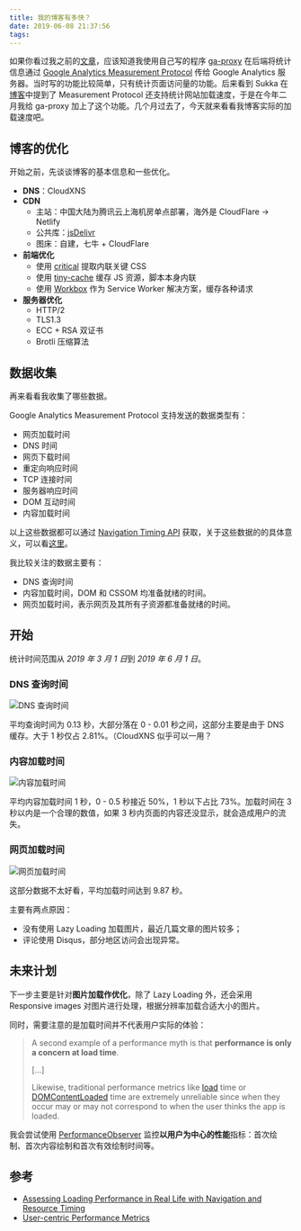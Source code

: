 ```yaml
---
title: 我的博客有多快？
date: 2019-06-08 21:37:56
tags:
---
```


如果你看过我之前的[文章](/google-analytics-loading-optimize/)，应该知道我使用自己写的程序 [ga-proxy](https://github.com/giuem/ga-proxy/releases/tag/v1.0.0) 在后端将统计信息通过 [Google Analytics Measurement Protocol](https://developers.google.com/analytics/devguides/collection/protocol/v1/) 传给 Google Analytics 服务器。当时写的功能比较简单，只有统计页面访问量的功能。后来看到 Sukka 在[博客](https://blog.skk.moe/post/performance_timing/)中提到了 Measurement Protocol 还支持统计网站加载速度，于是在今年二月我给 ga-proxy 加上了这个功能。几个月过去了，今天就来看看我博客实际的加载速度吧。 <!--more-->

## 博客的优化

开始之前，先谈谈博客的基本信息和一些优化。

- **DNS**：CloudXNS
- **CDN**
  - 主站：中国大陆为腾讯云上海机房单点部署，海外是 CloudFlare -> Netlify
  - 公共库：[jsDelivr](https://www.jsdelivr.com/)
  - 图床：自建，七牛 + CloudFlare
- **前端优化**
  - 使用 [critical](https://www.npmjs.com/package/critical) 提取内联关键 CSS
  - 使用 [tiny-cache](https://github.com/giuem/tiny-cache) 缓存 JS 资源，脚本本身内联
  - 使用 [Workbox](https://developers.google.com/web/tools/workbox/) 作为 Service Worker 解决方案，缓存各种请求
- **服务器优化**
  - HTTP/2
  - TLS1.3
  - ECC + RSA 双证书
  - Brotli 压缩算法

## 数据收集

再来看看我收集了哪些数据。

Google Analytics Measurement Protocol 支持发送的数据类型有：

- 网页加载时间
- DNS 时间
- 网页下载时间
- 重定向响应时间
- TCP 连接时间
- 服务器响应时间
- DOM 互动时间
- 内容加载时间

以上这些数据都可以通过 [Navigation Timing API](https://www.w3.org/TR/navigation-timing/) 获取，关于这些数据的的具体意义，可以看[这里](https://www.w3.org/TR/navigation-timing/)。

我比较关注的数据主要有：

- DNS 查询时间
- 内容加载时间，DOM 和 CSSOM 均准备就绪的时间。
- 网页加载时间，表示网页及其所有子资源都准备就绪的时间。

## 开始

统计时间范围从 *2019 年 3 月 1 日*到 _2019 年 6 月 1 日_。

### DNS 查询时间

![DNS 查询时间](https://img.giuem-lb.washingpatrick.cn/%E5%B1%8F%E5%B9%95%E5%BF%AB%E7%85%A7%202019-06-08%20%E4%B8%8B%E5%8D%8810.38.23.png)

平均查询时间为 0.13 秒，大部分落在 0 - 0.01 秒之间，这部分主要是由于 DNS 缓存。大于 1 秒仅占 2.81%。（CloudXNS 似乎可以一用？

### 内容加载时间

![内容加载时间](https://img.giuem-lb.washingpatrick.cn/%E5%B1%8F%E5%B9%95%E5%BF%AB%E7%85%A7%202019-06-08%20%E4%B8%8B%E5%8D%8810.46.08.png)

平均内容加载时间 1 秒，0 - 0.5 秒接近 50%，1 秒以下占比 73%。加载时间在 3 秒以内是一个合理的数值，如果 3 秒内页面的内容还没显示，就会造成用户的流失。

### 网页加载时间

![网页加载时间](https://img.giuem-lb.washingpatrick.cn/%E5%B1%8F%E5%B9%95%E5%BF%AB%E7%85%A7%202019-06-08%20%E4%B8%8B%E5%8D%8810.53.51.png)

这部分数据不太好看，平均加载时间达到 9.87 秒。

主要有两点原因：

- 没有使用 Lazy Loading 加载图片，最近几篇文章的图片较多；
- 评论使用 Disqus，部分地区访问会出现异常。

## 未来计划

下一步主要是针对**图片加载作优化**，除了 Lazy Loading 外，还会采用 Responsive images 对图片进行处理，根据分辨率加载合适大小的图片。

同时，需要注意的是加载时间并不代表用户实际的体验：

> A second example of a performance myth is that **performance is only a concern at load time**.
>
> […]
>
> Likewise, traditional performance metrics like [load](https://developer.mozilla.org/en-US/docs/Web/Events/load) time or [DOMContentLoaded](https://developer.mozilla.org/en-US/docs/Web/Events/DOMContentLoaded) time are extremely unreliable since when they occur may or may not correspond to when the user thinks the app is loaded.

我会尝试使用 [PerformanceObserver](https://developer.mozilla.org/en-US/docs/Web/API/PerformanceObserver) 监控**以用户为中心的性能**指标：首次绘制、首次内容绘制和首次有效绘制时间等。

## 参考

- [Assessing Loading Performance in Real Life with Navigation and Resource Timing](https://developers.google.com/web/fundamentals/performance/navigation-and-resource-timing/)
- [User-centric Performance Metrics](https://developers.google.com/web/fundamentals/performance/user-centric-performance-metrics)
